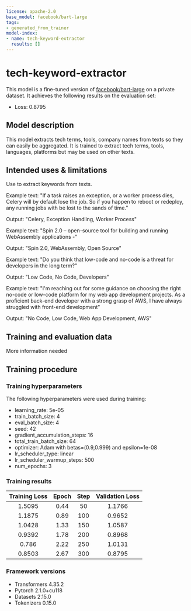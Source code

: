 ```yaml
---
license: apache-2.0
base_model: facebook/bart-large
tags:
- generated_from_trainer
model-index:
- name: tech-keyword-extractor
  results: []
---
```


<!-- This model card has been generated automatically according to the information the Trainer had access to. You
should probably proofread and complete it, then remove this comment. -->

# tech-keyword-extractor

This model is a fine-tuned version of [facebook/bart-large](https://huggingface.co/facebook/bart-large) on a private dataset.
It achieves the following results on the evaluation set:
- Loss: 0.8795

## Model description

This model extracts tech terms, tools, company names from texts so they can easily be aggregated. It is trained to extract tech terms, tools, languages, platforms but may be used on other texts.

## Intended uses & limitations

Use to extract keywords from texts.

Example text: "If a task raises an exception, or a worker process dies, Celery will by default lose the job. So if you happen to reboot or redeploy, any running jobs with be lost to the sands of time."

Output: "Celery, Exception Handling, Worker Process"

Example text: "Spin 2.0 – open-source tool for building and running WebAssembly applications -"

Output: "Spin 2.0, WebAssembly, Open Source"

Example text: "Do you think that low-code and no-code is a threat for developers in the long term?"

Output: "Low Code, No Code, Developers"

Example text: "I'm reaching out for some guidance on choosing the right no-code or low-code platform for my web app development projects. As a proficient back-end developer with a strong grasp of AWS, I have always struggled with front-end development"

Output: "No Code, Low Code, Web App Development, AWS"

## Training and evaluation data

More information needed

## Training procedure


### Training hyperparameters

The following hyperparameters were used during training:
- learning_rate: 5e-05
- train_batch_size: 4
- eval_batch_size: 4
- seed: 42
- gradient_accumulation_steps: 16
- total_train_batch_size: 64
- optimizer: Adam with betas=(0.9,0.999) and epsilon=1e-08
- lr_scheduler_type: linear
- lr_scheduler_warmup_steps: 500
- num_epochs: 3

### Training results

| Training Loss | Epoch | Step | Validation Loss |
|:-------------:|:-----:|:----:|:---------------:|
| 1.5095        | 0.44  | 50   | 1.1766          |
| 1.1875        | 0.89  | 100  | 0.9652          |
| 1.0428        | 1.33  | 150  | 1.0587          |
| 0.9392        | 1.78  | 200  | 0.8968          |
| 0.786         | 2.22  | 250  | 1.0131          |
| 0.8503        | 2.67  | 300  | 0.8795          |


### Framework versions

- Transformers 4.35.2
- Pytorch 2.1.0+cu118
- Datasets 2.15.0
- Tokenizers 0.15.0

